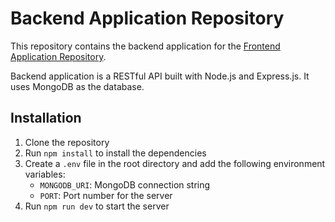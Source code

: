 # Backend Application Repository

This repository contains the backend application for the [Frontend Application Repository]().

Backend application is a RESTful API built with Node.js and Express.js. It uses MongoDB as the database.

## Installation

1. Clone the repository
2. Run `npm install` to install the dependencies
3. Create a `.env` file in the root directory and add the following environment variables:
   - `MONGODB_URI`: MongoDB connection string
   - `PORT`: Port number for the server
4. Run `npm run dev` to start the server
